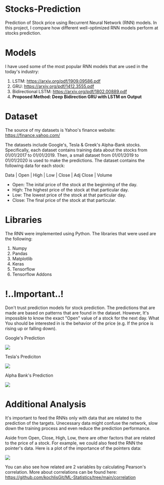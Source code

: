 # Stocks-Prediction
Prediction of Stock price using Recurrent Neural Network (RNN) models. In this project, I compare how different well-optimized RNN models perform at stocks prediction. 

# Models
I have used some of the most popular RNN models that are used in the today's industry:
1. LSTM: https://arxiv.org/pdf/1909.09586.pdf
2. GRU: https://arxiv.org/pdf/1412.3555.pdf
3. Bidirectional LSTM: https://arxiv.org/pdf/1802.00889.pdf
4. **Proposed Method: Deep Bidirection GRU with LSTM on Output**

# Dataset
The source of my datasets is Yahoo's finance website: https://finance.yahoo.com/

The datasets include Google's, Tesla & Greek's Alpha-Bank stocks. Specifically, each dataset contains training data about the stocks from 01/01/2017 to 01/01/2019. Then, a small dataset from
01/01/2019 to 01/01/2020 is used to make the predictions. The dataset contains the following data for each stock:

Data | Open | High | Low | Close | Adj Close | Volume

* Open: The inital price of the stock at the beginning of the day.
* High: The highest price of the stock at that particular day.
* Low: The lowest price of the stock at that particular day.
* Close: The final price of the stock at that particular.


# Libraries
The RNN were implemented using Python. The libraries that were used are the following:
1. Numpy
2. Pandas
3. Matplotlib
4. Keras
5. Tensorflow
6. Tensorflow Addons

# !..Important..!
Don't trust prediction models for stock prediction. The predictions that are made are based on patterns that are found in the dataset. However, It's impossible to know the exact "Open" value of a stock for the next day. What You should be interested in is the behavior of the price (e.g. If the price is rising up or falling down).

Google's Prediction

![](https://github.com/kochlisGit/Stocks-Prediction/blob/main/google/plots/google_bgru_lstm_plot.png)

Tesla's Prediciton

![](https://github.com/kochlisGit/Stocks-Prediction/blob/main/tesla/plots/tesla_bgru_lstm_plot.png)

Alpha Bank's Prediction

![](https://github.com/kochlisGit/Stocks-Prediction/blob/main/alpha-bank/alpha_predict_plot.png)


# Additional Analysis
It's important to feed the RNNs only with data that are related to the prediction of the targets. Unecessary data might confuse the network, slow down the training process
and even reduce the prediction performance.

Aside from Open, Close, High, Low, there are other factors that are related to the price of a stock. For example, we could also feed the RNN the pointer's data.
Here is a plot of the importance of the pointers data:

![](https://github.com/kochlisGit/Stocks-Prediction/blob/main/alpha-bank/open_pointers_correlation_plot.png)

You can also see how related are 2 variables by calculating Pearson's correlation. More about correlations can be found here: https://github.com/kochlisGit/ML-Statistics/tree/main/correlation
